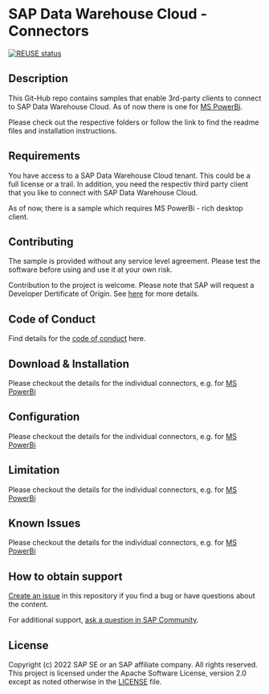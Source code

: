 # SAP Data Warehouse Cloud - Connectors

<!---
SPDX-License-Identifier: Apache-2.0
SPDX-FileCopyrightText: 2022 SAP SE or an SAP affiliate company and sap-data-warehouse-cloud contributors
--->
[![REUSE status](https://api.reuse.software/badge/github.com/SAP-samples/data-warehouse-cloud-connectors)](https://api.reuse.software/info/github.com/SAP-samples/data-warehouse-cloud-connectors)
## Description
This Git-Hub repo contains samples that enable 3rd-party clients to connect to SAP Data Warehouse Cloud. As of now there is one for [MS PowerBi](https://github.com/SAP-samples/sap-data-warehouse-cloud---connectors/blob/main/power-bi/README.md).

Please check out the respective folders or follow the link to find the readme files and installation instructions.

## Requirements
You have access to a SAP Data Warehouse Cloud tenant. This could be a full license or a trail. In addition, you need the respectiv third party client that you like to connect with SAP Data Warehouse Cloud.

As of now, there is a sample which requires MS PowerBi - rich desktop client.
## Contributing
The sample is provided without any service level agreement. Please test the software before using and use it at your own risk.

Contribution to the project is welcome. Please note that SAP will request a Developer Dertificate of Origin. See [here](https://github.com/SAP-samples/sap-data-warehouse-cloud---connectors/blob/main/CONTRIBUTING.md) for more details. 

## Code of Conduct
Find details for the [code of conduct](https://github.com/SAP-samples/data-warehouse-cloud-connectors/blob/main/CODE_OF_CONDUCT.md) here.
## Download & Installation
Please checkout the details for the individual connectors, e.g. for [MS PowerBi](https://github.com/SAP-samples/sap-data-warehouse-cloud---connectors/blob/main/power-bi/README.md)
## Configuration
Please checkout the details for the individual connectors, e.g. for [MS PowerBi](https://github.com/SAP-samples/sap-data-warehouse-cloud---connectors/blob/main/power-bi/README.md)
## Limitation
Please checkout the details for the individual connectors, e.g. for [MS PowerBi](https://github.com/SAP-samples/sap-data-warehouse-cloud---connectors/blob/main/power-bi/README.md)
## Known Issues
Please checkout the details for the individual connectors, e.g. for [MS PowerBi](https://github.com/SAP-samples/sap-data-warehouse-cloud---connectors/blob/main/power-bi/README.md)
## How to obtain support
[Create an issue](https://github.com/SAP-samples/sap-data-warehouse-cloud---connectors/issues) in this repository if you find a bug or have questions about the content.
 
For additional support, [ask a question in SAP Community](https://answers.sap.com/questions/ask.html).

## License
Copyright (c) 2022 SAP SE or an SAP affiliate company. All rights reserved. This project is licensed under the Apache Software License, version 2.0 except as noted otherwise in the [LICENSE](LICENSE) file.
